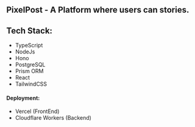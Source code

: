 ## PixelPost - A Platform where users can stories.

## Tech Stack:
- TypeScript
- NodeJs
- Hono
- PostgreSQL
- Prism ORM
- React
- TailwindCSS

#### Deployment:
- Vercel (FrontEnd)
- Cloudflare Workers (Backend)
